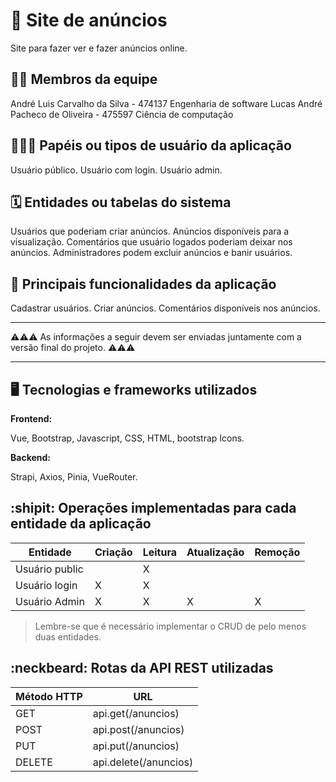 # :checkered_flag: Site de anúncios 
Site para fazer ver e fazer anúncios online.

## :technologist: Membros da equipe

André Luis Carvalho da Silva - 474137 Engenharia de software 
Lucas André Pacheco de Oliveira - 475597 Ciência de computação 

## :people_holding_hands: Papéis ou tipos de usuário da aplicação

Usuário público.
Usuário com login.
Usuário admin.


## :spiral_calendar: Entidades ou tabelas do sistema
Usuários que poderiam criar anúncios.
Anúncios disponíveis para a visualização.
Comentários que usuário logados poderiam deixar nos anúncios.
Administradores podem excluir anúncios e banir usuários.

## :triangular_flag_on_post:	 Principais funcionalidades da aplicação
Cadastrar usuários.
Criar anúncios.
Comentários disponíveis nos anúncios.

----

:warning::warning::warning: As informações a seguir devem ser enviadas juntamente com a versão final do projeto. :warning::warning::warning:


----

## :desktop_computer: Tecnologias e frameworks utilizados

**Frontend:**

Vue, Bootstrap, Javascript, CSS, HTML, bootstrap Icons.

**Backend:**

Strapi, Axios, Pinia, VueRouter.


## :shipit: Operações implementadas para cada entidade da aplicação


| Entidade| Criação | Leitura | Atualização | Remoção |
| --- | --- | --- | --- | --- |
| Usuário public |  |  X  |  |  |
| Usuário login | X |  X  |   |  |
| Usuário Admin | X |  X  | X | X |

> Lembre-se que é necessário implementar o CRUD de pelo menos duas entidades.

## :neckbeard: Rotas da API REST utilizadas

| Método HTTP | URL |
| --- | --- |
| GET | api.get(/anuncios) | api.get(/categorias) | api.get(/users) | api.get(/upload)
| POST | api.post(/anuncios) | api.post(/upload) | api.post(/auth) |
| PUT | api.put(/anuncios) | api.put(/upload) | api.put(/user) |
| DELETE | api.delete(/anuncios) | api.delete(/upload) | api.delete(/user) |

